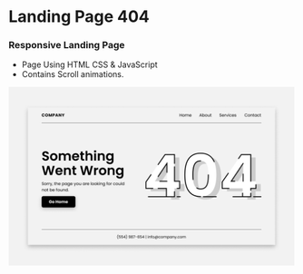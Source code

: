 # Landing Page 404

### Responsive Landing Page
- Page Using HTML CSS & JavaScript
- Contains Scroll animations.

![preview img](/preview.png)
